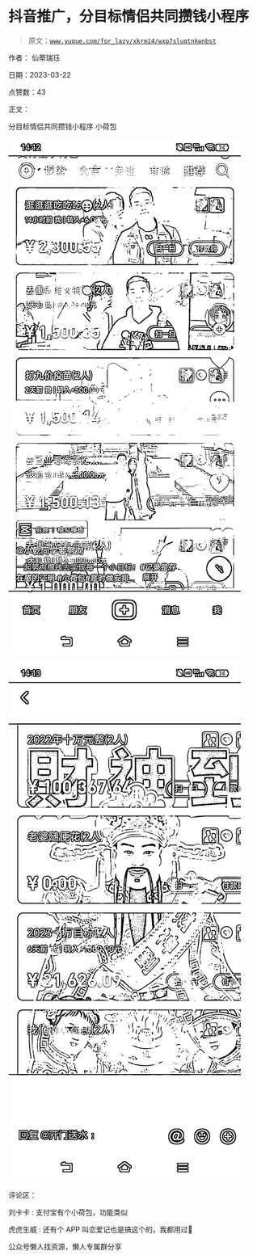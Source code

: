 # 抖音推广，分目标情侣共同攒钱小程序

> 原文：[`www.yuque.com/for_lazy/xkrm14/wxp7sluqtnkwnbst`](https://www.yuque.com/for_lazy/xkrm14/wxp7sluqtnkwnbst)



作者： 仙蒂瑞珏



日期：2023-03-22



点赞数：43



正文：



分目标情侣共同攒钱小程序 小荷包



![](img/de2288333fb66c4fabc88703fe81c2e3.png)



![](img/9e2efb810db81a37f9013a975169f637.png)



评论区：



刘卡卡 : 支付宝有个小荷包，功能类似



虎虎生威 : 还有个 APP 叫恋爱记也是搞这个的，我都用过🌝



公众号懒人找资源，懒人专属群分享

